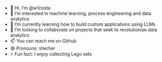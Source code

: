 - 👋 Hi, I’m @w1costa
- 👀 I’m interested in machine learning, process engineering and data analytics
- 🌱 I’m currently learning how to build custom applications using LLMs 
- 💞️ I’m looking to collaborate on projects that seek to revolutionize data analytics
- 📫 You can reach me on Github
- 😄 Pronouns: she/her
- ⚡ Fun fact: I enjoy collecting Lego sets

<!---
w1costa/w1costa is a ✨ special ✨ repository because its `README.md` (this file) appears on your GitHub profile.
You can click the Preview link to take a look at your changes.
--->
